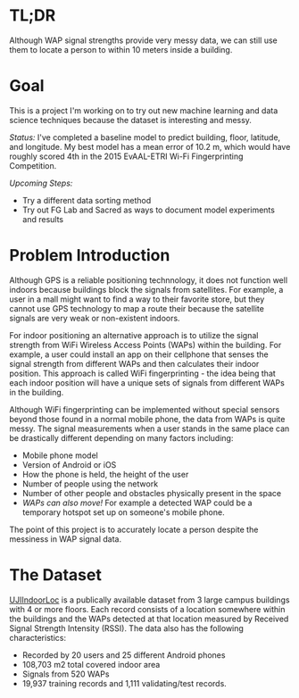 # TL;DR
Although WAP signal strengths provide very messy data, we can still use them to locate a person to within 10 meters inside a building.

# Goal

This is a project I'm working on to try out new machine learning and data science techniques because the dataset is interesting and messy. 

*Status:* I've completed a baseline model to predict building, floor, latitude, and longitude. My best model has a mean error of 10.2 m, which would have roughly scored 4th in the 2015 EvAAL-ETRI Wi-Fi Fingerprinting Competition.

*Upcoming  Steps:* 
* Try a different data sorting method
* Try out FG Lab and Sacred as ways to document model experiments and results

# Problem Introduction
Although GPS is a reliable positioning technnology, it does not function well indoors because buildings block the signals from satellites.  For example, a user in a mall might want to find a way to their favorite store, but they cannot use GPS technology to map a route their because the satellite signals are very weak or non-existent indoors.

For indoor positioning an alternative approach is to utilize the signal strength from WiFi Wireless Access Points (WAPs) within the building.  For example, a user could install an app on their cellphone that senses the signal strength from different WAPs and then calculates their indoor position. This approach is called WiFi fingerprinting - the idea being that each indoor position will have a unique sets of signals from different WAPs in the building.

Although WiFi fingerprinting can be implemented without special sensors beyond those found in a normal mobile phone, the data from WAPs is quite messy.  The signal measurements when a user stands in the same place can be drastically different depending on many factors including:

* Mobile phone model
* Version of Android or iOS
* How the phone is held, the height of the user
* Number of people using the network
* Number of other people and obstacles physically present in the space 
* *WAPs can also move!*  For example a detected WAP could be a temporary hotspot set up on someone's mobile phone. 

The point of this project is to accurately locate a person despite the messiness in WAP signal data.


# The Dataset
[UJIIndoorLoc](https://archive.ics.uci.edu/ml/datasets/ujiindoorloc) is a publically available dataset from 3 large campus buildings with 4 or more floors. Each record consists of a location somewhere within the buildings and the WAPs detected at that location measured by Received Signal Strength Intensity (RSSI). The data also has the following characteristics:

* Recorded by 20 users and 25 different Android phones
* 108,703 m2 total covered indoor area
* Signals from 520 WAPs
* 19,937 training records and 1,111 validating/test records.
